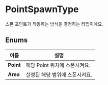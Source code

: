 # **PointSpawnType**


스폰 포인트가 작동하는 방식을 결정하는 타입이에요. 
## **Enums**

 **이름** | **설명** |
 --- | --- |
**Point** |해당 Point 위치에 스폰시켜요. |
**Area** |설정된 해당 범위에 스폰시켜요. |
